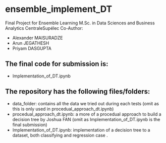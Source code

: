 # ensemble_implement_DT
Final Project for Ensemble Learning 
M.Sc. in Data Sciences and Business Analytics
CentraleSupélec
Co-Author: 
- Alexander MAISURADZE
- Arun JEGATHESH
- Priyam DASGUPTA

## The final code for submission is: 
- Implementation_of_DT.ipynb

## The repository has the following files/folders: 
- data_folder: contains all the data we tried out during each tests (omit as this is only used in procedual_approach_dt.ipynb)
- procedual_approach_dt.ipynb: a more of a procedual approach to build a decision tree by Joshua FAN (omit as Implementation_of_DT.ipynb is the final submission)
- Implementation_of_DT.ipynb: implementation of a decision tree to a dataset, both classifying and regression case . 
